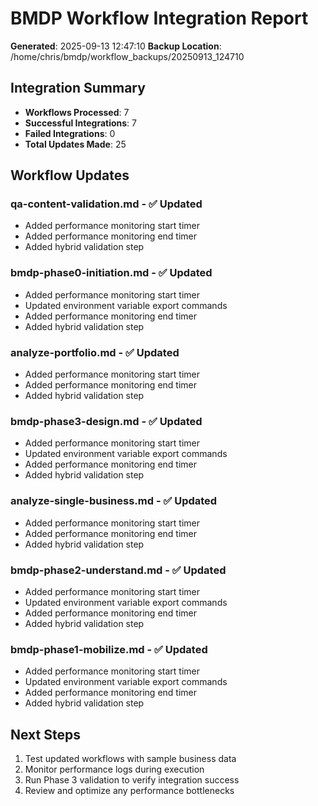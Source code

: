 # BMDP Workflow Integration Report

**Generated**: 2025-09-13 12:47:10
**Backup Location**: /home/chris/bmdp/workflow_backups/20250913_124710

## Integration Summary
- **Workflows Processed**: 7
- **Successful Integrations**: 7
- **Failed Integrations**: 0
- **Total Updates Made**: 25

## Workflow Updates
### qa-content-validation.md - ✅ Updated
- Added performance monitoring start timer
- Added performance monitoring end timer
- Added hybrid validation step

### bmdp-phase0-initiation.md - ✅ Updated
- Added performance monitoring start timer
- Updated environment variable export commands
- Added performance monitoring end timer
- Added hybrid validation step

### analyze-portfolio.md - ✅ Updated
- Added performance monitoring start timer
- Added performance monitoring end timer
- Added hybrid validation step

### bmdp-phase3-design.md - ✅ Updated
- Added performance monitoring start timer
- Updated environment variable export commands
- Added performance monitoring end timer
- Added hybrid validation step

### analyze-single-business.md - ✅ Updated
- Added performance monitoring start timer
- Added performance monitoring end timer
- Added hybrid validation step

### bmdp-phase2-understand.md - ✅ Updated
- Added performance monitoring start timer
- Updated environment variable export commands
- Added performance monitoring end timer
- Added hybrid validation step

### bmdp-phase1-mobilize.md - ✅ Updated
- Added performance monitoring start timer
- Updated environment variable export commands
- Added performance monitoring end timer
- Added hybrid validation step

## Next Steps
1. Test updated workflows with sample business data
2. Monitor performance logs during execution
3. Run Phase 3 validation to verify integration success
4. Review and optimize any performance bottlenecks
